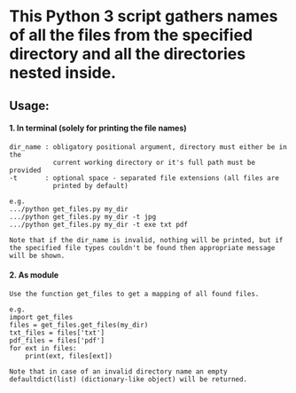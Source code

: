 # This Python 3 script gathers names of all the files from the specified directory and all the directories nested inside.

## Usage:
#### 1. In terminal (solely for printing the file names)

    dir_name : obligatory positional argument, directory must either be in the
               current working directory or it's full path must be provided
    -t       : optional space - separated file extensions (all files are
               printed by default)
               
    e.g.
    .../python get_files.py my_dir
    .../python get_files.py my_dir -t jpg
    .../python get_files.py my_dir -t exe txt pdf

    Note that if the dir_name is invalid, nothing will be printed, but if
    the specified file types couldn't be found then appropriate message
    will be shown.


#### 2. As module

    Use the function get_files to get a mapping of all found files.
    
    e.g.
    import get_files
    files = get_files.get_files(my_dir)
    txt_files = files['txt']
    pdf_files = files['pdf']
    for ext in files:
        print(ext, files[ext])

    Note that in case of an invalid directory name an empty
    defaultdict(list) (dictionary-like object) will be returned.

